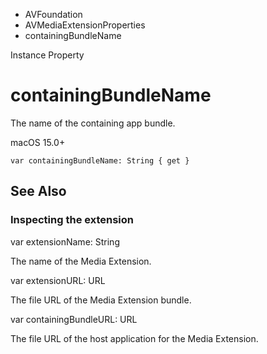 

- AVFoundation
- AVMediaExtensionProperties
-  containingBundleName 

Instance Property

# containingBundleName

The name of the containing app bundle.

macOS 15.0+

``` source
var containingBundleName: String { get }
```

## See Also

### Inspecting the extension

var extensionName: String

The name of the Media Extension.

var extensionURL: URL

The file URL of the Media Extension bundle.

var containingBundleURL: URL

The file URL of the host application for the Media Extension.

